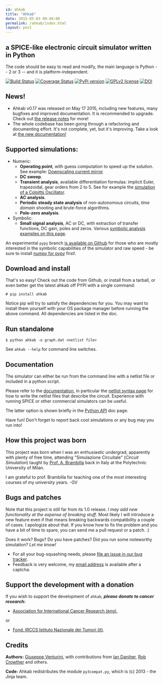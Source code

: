 ```yaml
---
id: ahkab
title: "Ahkab"
date: 2015-05-03 09:49:00
permalink: /ahkab/index.html
layout: post
---
```


a SPICE-like electronic circuit simulator written in Python 
-----------------------------------------------------------

The code should be easy to read and modify, the main language is Python -- 2 or 3 -- and it is platform-independent.

[![Build Status](https://travis-ci.org/ahkab/ahkab.png?branch=master)](https://travis-ci.org/ahkab/ahkab) [![Coverage Status](https://coveralls.io/repos/ahkab/ahkab/badge.png?branch=master)](https://coveralls.io/r/ahkab/ahkab?branch=master) [![PyPi version](http://img.shields.io/badge/version-0.17-brightgreen.png)](https://pypi.python.org/pypi/ahkab/) [![GPLv2 license](http://img.shields.io/badge/license-GPL%20v2-brightgreen.png)](https://raw.githubusercontent.com/ahkab/ahkab/master/LICENSE)
[![DOI](https://zenodo.org/badge/doi/10.5281/zenodo.17404.svg)](http://dx.doi.org/10.5281/zenodo.17404)

## News!

-   Ahkab v0.17 was released on May 17 2015, including new features, many
    bugfixes and improved documentation. It is recommended to upgrade. Check out
    [the release notes](https://github.com/ahkab/ahkab/releases/tag/v0.17) for
    more!
-   The whole codebase has been going through a refactoring and
    documenting effort. It's not complete, yet, but it's improving. Take
    a look at [the new documentation!](http://ahkab.readthedocs.org/)

## Supported simulations:

-   Numeric:
    -   **Operating point**, with guess computation to speed up the
        solution. See example: [Downscaling current
        mirror](http://ahkab.readthedocs.org/en/latest/examples/OP_simulation.html)
    -   **DC sweep**.
    -   **Transient analysis**, available differentiation formulas:
        implicit Euler, trapezoidal, gear orders from 2 to 5. See for
        example the [simulation of a Colpitts
        Oscillator](http://ahkab.readthedocs.org/en/latest/examples/Transient-Example.html).
    -   **AC analysis**.
    -   **Periodic steady state analysis** of non-autonomous circuits,
        *time* *domain* shooting and brute-force algorithms.
    -   **Pole-zero analysis**.
-   Symbolic:
    -   **Small signal analysis**, AC or DC, with extraction of transfer
        functions, DC gain, poles and zeros. Various [symbolic analysis
        examples on this
        page](http://ahkab.readthedocs.org/en/latest/examples/Symbolic-simulation.html).

An experimental `pypy` branch [is available on
Github](https://github.com/ahkab/ahkab/tree/pypy_symbolic) for those who are
mostly interested in the symbolic capabilities of the simulator and raw speed - be sure to install
[numpy for pypy](https://bitbucket.org/pypy/numpy) first!.

## Download and install

That's so easy! Check out the code from Github, or install from a
tarball, or even better get the latest ahkab off PYPI with a single command:

    # pip install ahkab

Notice pip will try to satisfy the dependencies for you. You may want to
install them yourself with your OS package manager before running the
above command. All dependencies are listed in the doc.

## Run standalone

    $ python ahkab -o graph.dat <netlist file>

See `ahkab --help` for command line switches.

## Documentation

The simulator can either be run from the command line with a netlist
file or included in a python script.

Please refer to the
[documentation](http://ahkab.readthedocs.org/), in particular the
[netlist syntax
page](http://ahkab.readthedocs.org/en/latest/help/Netlist-Syntax.html)
for how to write the netlist files that describe the circuit. Experience
with running SPICE or other commercial simulators can be useful.

The latter option is shown briefly in the [Python
API](http://ahkab.readthedocs.org/en/latest/examples/Python_API.html)
doc page.

Have fun! Don't forget to report back cool simulations or any bug may
you run into!

## How this project was born

This project was born when I was an enthusiastic undergrad, apparently
with plenty of free time, attending "Simulazione Circuitale" (*Circuit
Simulation*) taught by [Prof. A.
Brambilla](http://brambilla.dei.polimi.it/) back in Italy at the
Polytechnic University of Milan.

I am grateful to prof. Brambilla for teaching one of the most
interesting courses of my university years. -GV

## Bugs and patches

Note that this project is still far from its 1.0 release. *I may add new
functionality at the expense of breaking stuff*. Most likely I will introduce a
new feature even if that means breaking backwards compatibility a couple of
cases. I apologize about that. 
If you know how to fix the problem and you have a bit of time to spare, you can
send me a pull request or a patch. :)

Does it work? Bugs? Do you have patches? Did you run some noteworthy
simulation? *Let me know!*

- For all your bug-squashing needs, please [file an issue in our bug
  tracker](https://github.com/ahkab/ahkab/issues).
- Feedback is very welcome, my [email address](http://tinymailto.com/5310) is
  available after a captcha.

## Support the development with a donation

If you wish to support the development of `ahkab`, ***please donate to cancer research:***

-   [Association for International Cancer Research (eng)](http://www.aicr.org.uk/donate.aspx),

or

-   [Fond. IRCCS Istituto Nazionale dei Tumori (it)](http://www.istitutotumori.mi.it/modules.php?name=Content&pa=showpage&pid=24).

## Credits

**Authors:** [Giuseppe Venturini](https://github.com/ggventurini), with
contributions from [Ian Daniher](https://github.com/itdaniher), [Rob
Crowther](https://github.com/weilawei) and others.

**Code:** Ahkab redistributes the module `py3compat.py`, which is (c) 2013 - the
Jinja team.

